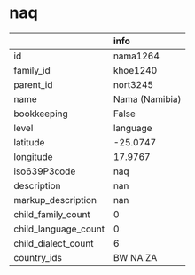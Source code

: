 # naq
|                      | info           |
|:---------------------|:---------------|
| id                   | nama1264       |
| family_id            | khoe1240       |
| parent_id            | nort3245       |
| name                 | Nama (Namibia) |
| bookkeeping          | False          |
| level                | language       |
| latitude             | -25.0747       |
| longitude            | 17.9767        |
| iso639P3code         | naq            |
| description          | nan            |
| markup_description   | nan            |
| child_family_count   | 0              |
| child_language_count | 0              |
| child_dialect_count  | 6              |
| country_ids          | BW NA ZA       |